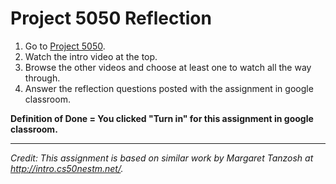 # Project 5050 Reflection

1. Go to [Project 5050](http://www.project5050.org/).
2. Watch the intro video at the top.
3. Browse the other videos and choose at least one to watch all the way through.
4. Answer the reflection questions posted with the assignment in google classroom.

__Definition of Done = You clicked "Turn in" for this assignment in google classroom.__

***
_Credit: This assignment is based on similar work by Margaret Tanzosh at http://intro.cs50nestm.net/._

